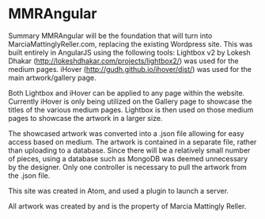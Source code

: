 # MMRAngular

Summary
  MMRAngular will be the foundation that will turn into MarciaMattinglyReller.com, replacing the existing Wordpress site.
  This was built entirely in AngularJS using the following tools:
    Lightbox v2 by Lokesh Dhakar (http://lokeshdhakar.com/projects/lightbox2/) was used for the medium pages.
    iHover (http://gudh.github.io/ihover/dist/) was used for the main artwork/gallery page.

  Both Lightbox and iHover can be applied to any page within the website. Currently iHover is only being utilized on the Gallery page to showcase the titles of the various medium pages. Lightbox is then used on those medium pages to showcase the artwork in a larger size.

  The showcased artwork was converted into a .json file allowing for easy access based on medium. The artwork is contained in a separate file, rather than uploading to a database. Since there will be a relatively small number of pieces, using a database such as MongoDB was deemed unnecessary by the designer. Only one controller is necessary to pull the artwork from the .json file.

  This site was created in Atom, and used a plugin to launch a server. 

  All artwork was created by and is the property of Marcia Mattingly Reller.
